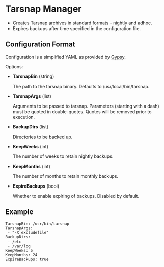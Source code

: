 Tarsnap Manager
===============

* Creates Tarsnap archives in standard formats - nightly and adhoc.
* Expires backups after time specified in the configuration file.

Configuration Format
--------------------

Configuration is a simplified YAML as provided by [Gypsy](https://github.com/kylelemons/go-gypsy).

Options:

* **TarsnapBin** (string)

  The path to the tarsnap binary. Defaults to /usr/local/bin/tarsnap.

* **TarsnapArgs** (list)

  Arguments to be passed to tarsnap. Parameters (starting with a dash) must be
  quoted in double-quotes. Quotes will be removed prior to execution.

* **BackupDirs** (list)

  Directories to be backed up.

* **KeepWeeks** (int)

  The number of weeks to retain nightly backups.

* **KeepMonths** (int)

  The number of months to retain monthly backups.

* **ExpireBackups** (bool)

  Whether to enable expiring of backups. Disabled by default.

Example
-------

```
TarsnapBin: /usr/bin/tarsnap
TarsnapArgs:
 - "-X excludefile"
BackupDirs:
 - /etc
 - /var/log
KeepWeeks: 5
KeepMonths: 24
ExpireBackups: true
```
